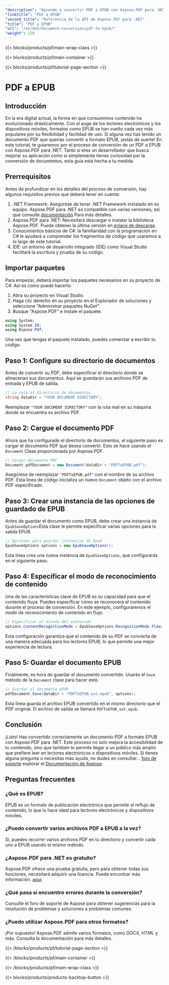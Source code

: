 ```yaml
---
"description": "Aprende a convertir PDF a EPUB con Aspose.PDF para .NET en este tutorial paso a paso. Ideal para desarrolladores y creadores de contenido."
"linktitle": "PDF a EPUB"
"second_title": "Referencia de la API de Aspose.PDF para .NET"
"title": "PDF a EPUB"
"url": "/es/net/document-conversion/pdf-to-epub/"
"weight": 120
---
```


{{< blocks/products/pf/main-wrap-class >}}

{{< blocks/products/pf/main-container >}}

{{< blocks/products/pf/tutorial-page-section >}}

# PDF a EPUB

## Introducción

En la era digital actual, la forma en que consumimos contenido ha evolucionado drásticamente. Con el auge de los lectores electrónicos y los dispositivos móviles, formatos como EPUB se han vuelto cada vez más populares por su flexibilidad y facilidad de uso. Si alguna vez has tenido un documento PDF que querías convertir a formato EPUB, ¡estás de suerte! En este tutorial, te guiaremos por el proceso de conversión de un PDF a EPUB con Aspose.PDF para .NET. Tanto si eres un desarrollador que busca mejorar su aplicación como si simplemente tienes curiosidad por la conversión de documentos, esta guía está hecha a tu medida.

## Prerrequisitos

Antes de profundizar en los detalles del proceso de conversión, hay algunos requisitos previos que deberá tener en cuenta:

1. .NET Framework: Asegúrese de tener .NET Framework instalado en su equipo. Aspose.PDF para .NET es compatible con varias versiones, así que consulte [documentación](https://reference.aspose.com/pdf/net/) Para más detalles.
2. Aspose.PDF para .NET: Necesitará descargar e instalar la biblioteca Aspose.PDF. Puede obtener la última versión en [enlace de descarga](https://releases.aspose.com/pdf/net/).
3. Conocimientos básicos de C#: la familiaridad con la programación en C# le ayudará a comprender los fragmentos de código que usaremos a lo largo de este tutorial.
4. IDE: un entorno de desarrollo integrado (IDE) como Visual Studio facilitará la escritura y prueba de su código.

## Importar paquetes

Para empezar, deberá importar los paquetes necesarios en su proyecto de C#. Así es como puede hacerlo:

1. Abra su proyecto en Visual Studio.
2. Haga clic derecho en su proyecto en el Explorador de soluciones y seleccione "Administrar paquetes NuGet".
3. Busque "Aspose.PDF" e instale el paquete.

```csharp
using System;
using System.IO;
using Aspose.Pdf;
```

Una vez que tengas el paquete instalado, puedes comenzar a escribir tu código.

## Paso 1: Configure su directorio de documentos

Antes de convertir su PDF, debe especificar el directorio donde se almacenan sus documentos. Aquí se guardarán sus archivos PDF de entrada y EPUB de salida.

```csharp
// La ruta al directorio de documentos.
string dataDir = "YOUR DOCUMENT DIRECTORY";
```

Reemplazar `"YOUR DOCUMENT DIRECTORY"` con la ruta real en su máquina donde se encuentra su archivo PDF.

## Paso 2: Cargue el documento PDF

Ahora que ha configurado el directorio de documentos, el siguiente paso es cargar el documento PDF que desea convertir. Esto se hace usando el `Document` Clase proporcionada por Aspose.PDF.

```csharp
// Cargar documento PDF
Document pdfDocument = new Document(dataDir + "PDFToEPUB.pdf");
```

Asegúrese de reemplazar `"PDFToEPUB.pdf"` con el nombre de su archivo PDF. Esta línea de código inicializa un nuevo `Document` objeto con el archivo PDF especificado.

## Paso 3: Crear una instancia de las opciones de guardado de EPUB

Antes de guardar el documento como EPUB, debe crear una instancia de `EpubSaveOptions`Esta clase le permite especificar varias opciones para la salida EPUB.

```csharp
// Opciones para guardar instancias de Epub
EpubSaveOptions options = new EpubSaveOptions();
```

Esta línea crea una nueva instancia de `EpubSaveOptions`, que configurarás en el siguiente paso.

## Paso 4: Especificar el modo de reconocimiento de contenido

Una de las características clave de EPUB es su capacidad para que el contenido fluya. Puedes especificar cómo se reconocerá el contenido durante el proceso de conversión. En este ejemplo, configuraremos el modo de reconocimiento de contenido en flujo.

```csharp
// Especificar el diseño del contenido
options.ContentRecognitionMode = EpubSaveOptions.RecognitionMode.Flow;
```

Esta configuración garantiza que el contenido de su PDF se convierta de una manera adecuada para los lectores EPUB, lo que permite una mejor experiencia de lectura.

## Paso 5: Guardar el documento EPUB

Finalmente, es hora de guardar el documento convertido. Usarás el `Save` método de la `Document` clase para hacer esto.

```csharp
// Guardar el documento ePUB
pdfDocument.Save(dataDir + "PDFToEPUB_out.epub", options);
```

Esta línea guarda el archivo EPUB convertido en el mismo directorio que el PDF original. El archivo de salida se llamará `PDFToEPUB_out.epub`.

## Conclusión

¡Listo! Has convertido correctamente un documento PDF a formato EPUB con Aspose.PDF para .NET. Este proceso no solo mejora la accesibilidad de tu contenido, sino que también te permite llegar a un público más amplio que prefiere leer en lectores electrónicos o dispositivos móviles. Si tienes alguna pregunta o necesitas más ayuda, no dudes en consultar... [foro de soporte](https://forum.aspose.com/c/pdf/10) explorar el [Documentación de Aspose](https://reference.aspose.com/pdf/net/).

## Preguntas frecuentes

### ¿Qué es EPUB?
EPUB es un formato de publicación electrónica que permite el reflujo de contenido, lo que lo hace ideal para lectores electrónicos y dispositivos móviles.

### ¿Puedo convertir varios archivos PDF a EPUB a la vez?
Sí, puedes recorrer varios archivos PDF en tu directorio y convertir cada uno a EPUB usando el mismo método.

### ¿Aspose.PDF para .NET es gratuito?
Aspose.PDF ofrece una prueba gratuita, pero para obtener todas sus funciones, necesitará adquirir una licencia. Puede encontrar más información. [aquí](https://purchase.aspose.com/buy).

### ¿Qué pasa si encuentro errores durante la conversión?
Consulte el foro de soporte de Aspose para obtener sugerencias para la resolución de problemas y soluciones a problemas comunes.

### ¿Puedo utilizar Aspose.PDF para otros formatos?
¡Por supuesto! Aspose.PDF admite varios formatos, como DOCX, HTML y más. Consulta la documentación para más detalles.

{{< /blocks/products/pf/tutorial-page-section >}}

{{< /blocks/products/pf/main-container >}}

{{< /blocks/products/pf/main-wrap-class >}}

{{< blocks/products/products-backtop-button >}}